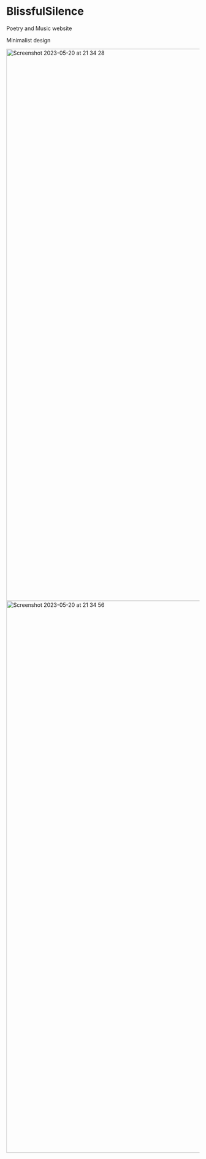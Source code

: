 # BlissfulSilence
Poetry and Music website

Minimalist design 

<img width="1438" alt="Screenshot 2023-05-20 at 21 34 28" src="https://github.com/CharlesCrowley/BlissfulSilence/assets/119114250/ffe3339b-d025-4095-b88e-eaa82c91b4f2">
<img width="1438" alt="Screenshot 2023-05-20 at 21 34 56" src="https://github.com/CharlesCrowley/BlissfulSilence/assets/119114250/e18ca8b5-2c06-4559-bf59-697976119dba">
